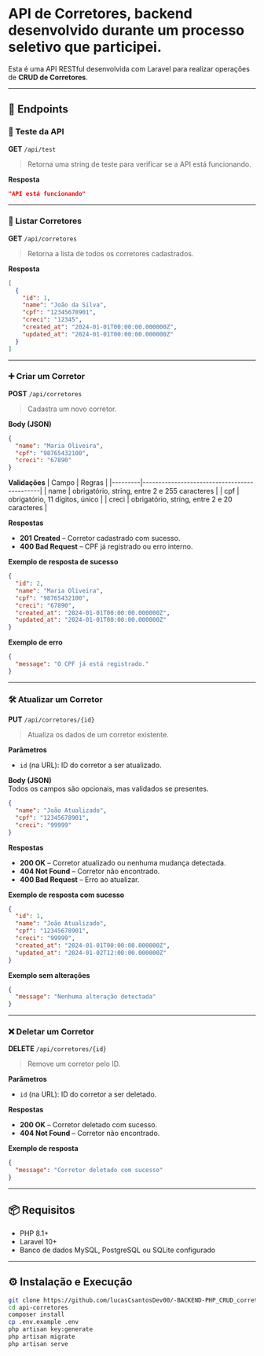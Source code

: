 # API de Corretores, backend desenvolvido durante um processo seletivo que participei.

Esta é uma API RESTful desenvolvida com Laravel para realizar operações de **CRUD de Corretores**.

---

## 🚀 Endpoints

### 🧪 Teste da API

**GET** `/api/test`

> Retorna uma string de teste para verificar se a API está funcionando.

**Resposta**
```json
"API está funcionando"
```

---

### 📄 Listar Corretores

**GET** `/api/corretores`

> Retorna a lista de todos os corretores cadastrados.

**Resposta**
```json
[
  {
    "id": 1,
    "name": "João da Silva",
    "cpf": "12345678901",
    "creci": "12345",
    "created_at": "2024-01-01T00:00:00.000000Z",
    "updated_at": "2024-01-01T00:00:00.000000Z"
  }
]
```

---

### ➕ Criar um Corretor

**POST** `/api/corretores`

> Cadastra um novo corretor.

**Body (JSON)**
```json
{
  "name": "Maria Oliveira",
  "cpf": "98765432100",
  "creci": "67890"
}
```

**Validações**
| Campo   | Regras                                      |
|---------|---------------------------------------------|
| name    | obrigatório, string, entre 2 e 255 caracteres |
| cpf     | obrigatório, 11 dígitos, único              |
| creci   | obrigatório, string, entre 2 e 20 caracteres |

**Respostas**
- **201 Created** – Corretor cadastrado com sucesso.
- **400 Bad Request** – CPF já registrado ou erro interno.

**Exemplo de resposta de sucesso**
```json
{
  "id": 2,
  "name": "Maria Oliveira",
  "cpf": "98765432100",
  "creci": "67890",
  "created_at": "2024-01-01T00:00:00.000000Z",
  "updated_at": "2024-01-01T00:00:00.000000Z"
}
```

**Exemplo de erro**
```json
{
  "message": "O CPF já está registrado."
}
```

---

### 🛠️ Atualizar um Corretor

**PUT** `/api/corretores/{id}`

> Atualiza os dados de um corretor existente.

**Parâmetros**
- `id` (na URL): ID do corretor a ser atualizado.

**Body (JSON)**  
Todos os campos são opcionais, mas validados se presentes.
```json
{
  "name": "João Atualizado",
  "cpf": "12345678901",
  "creci": "99999"
}
```

**Respostas**
- **200 OK** – Corretor atualizado ou nenhuma mudança detectada.
- **404 Not Found** – Corretor não encontrado.
- **400 Bad Request** – Erro ao atualizar.

**Exemplo de resposta com sucesso**
```json
{
  "id": 1,
  "name": "João Atualizado",
  "cpf": "12345678901",
  "creci": "99999",
  "created_at": "2024-01-01T00:00:00.000000Z",
  "updated_at": "2024-01-02T12:00:00.000000Z"
}
```

**Exemplo sem alterações**
```json
{
  "message": "Nenhuma alteração detectada"
}
```

---

### ❌ Deletar um Corretor

**DELETE** `/api/corretores/{id}`

> Remove um corretor pelo ID.

**Parâmetros**
- `id` (na URL): ID do corretor a ser deletado.

**Respostas**
- **200 OK** – Corretor deletado com sucesso.
- **404 Not Found** – Corretor não encontrado.

**Exemplo de resposta**
```json
{
  "message": "Corretor deletado com sucesso"
}
```

---

## 📦 Requisitos

- PHP 8.1+
- Laravel 10+
- Banco de dados MySQL, PostgreSQL ou SQLite configurado

---

## ⚙️ Instalação e Execução

```bash
git clone https://github.com/lucasCsantosDev00/-BACKEND-PHP_CRUD_corretor_desafio
cd api-corretores
composer install
cp .env.example .env
php artisan key:generate
php artisan migrate
php artisan serve
```

